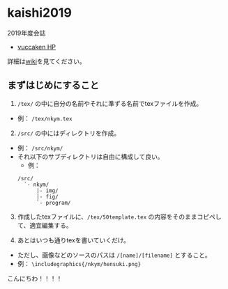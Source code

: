 # kaishi2019
2019年度会誌
- [vuccaken HP](http://rp2017xy.starfree.jp)

詳細は[wiki](https://github.com/vuccaken/kaishi2019/wiki/)を見てください。

## まずはじめにすること

1. `/tex/` の中に自分の名前やそれに準ずる名前でtexファイルを作成。
  - 例： `/tex/nkym.tex`

2. `/src/` の中にはディレクトリを作成。
  - 例： `/src/nkym/`
  - それ以下のサブディレクトリは自由に構成して良い。
    - 例：
    ```
    /src/
      `- nkym/
          |- img/
          |- fig/
          `- program/
    ```

3. 作成したtexファイルに、`/tex/50template.tex` の内容をそのままコピペして、適宜編集する。

4. あとはいつも通りtexを書いていくだけ。
  - ただし、画像などのソースのパスは `/[name]/[filename]` とすること。
  - 例： `\includegraphics{/nkym/hensuki.png}`

こんにちわ！！！！

